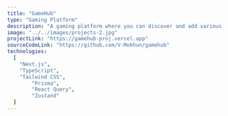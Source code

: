 ```yaml
---
title: "GameHub"
type: "Gaming Platform"
description: "A gaming platform where you can discover and add various games to your library. Connect with others, have a chat, import games from Steam, share your game reviews, and explore the rating charts. This website was built with Next.js and TypeScript, Prisma as an ORM, and PostgreSQL as a database. The frontend state is managed with Zustand, and React Query is used for data fetching."
image: "../../images/projects-2.jpg"
projectLink: "https://gamehub-proj.vercel.app"
sourceCodeLink: "https://github.com/V-Mokhun/gamehub"
technologies:
  [
    "Next.js",
    "TypeScript",
    "Tailwind CSS",
		"Prisma",
		"React Query",
		"Zustand"
  ]
---
```

